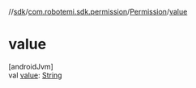 //[sdk](../../../index.md)/[com.robotemi.sdk.permission](../index.md)/[Permission](index.md)/[value](value.md)

# value

[androidJvm]\
val [value](value.md): [String](https://kotlinlang.org/api/latest/jvm/stdlib/kotlin/-string/index.html)
